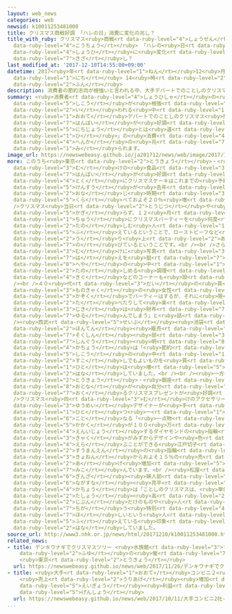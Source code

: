 ```yaml
---
layout: web_news
categories: web
newsid: k10011253481000
title: クリスマス商戦好調 「ハレの日」消費に変化の兆し？
title_with_ruby: クリスマス<ruby>商戦<rt data-ruby-level="4">しょうせん</rt></ruby><ruby>好調<rt
  data-ruby-level="4">こうちょう</rt></ruby> 「ハレの<ruby>日<rt data-ruby-level="1">ひ</rt></ruby>」<ruby>消費<rt
  data-ruby-level="4">しょうひ</rt></ruby>に<ruby>変化<rt data-ruby-level="4">へんか</rt></ruby>の<ruby>兆<rt
  data-ruby-level="7">きざ</rt></ruby>し？
last_modified_at: '2017-12-10T14:55:00+09:00'
datetime: 2017<ruby>年<rt data-ruby-level="1">ねん</rt></ruby>12<ruby>月<rt data-ruby-level="1">がつ</rt></ruby>10<ruby>日<rt
  data-ruby-level="1">にち</rt></ruby> 14<ruby>時<rt data-ruby-level="2">じ</rt></ruby>55<ruby>分<rt
  data-ruby-level="2">ふん</rt></ruby>
description: 消費者の節約志向が根強いと言われる中、大手デパートでのことしのクリスマス商戦ではケーキやアクセサリーなどの販売が好調で、日常とは違ういわゆる「ハレの日」の消費には変化の兆しも見られます。
summary: <ruby>消費者<rt data-ruby-level="4">しょうひしゃ</rt></ruby>の<ruby>節約<rt data-ruby-level="4">せつやく</rt></ruby><ruby>志向<rt
  data-ruby-level="5">しこう</rt></ruby>が<ruby>根強<rt data-ruby-level="3">ねづよ</rt></ruby>いと<ruby>言<rt
  data-ruby-level="2">い</rt></ruby>われる<ruby>中<rt data-ruby-level="1">なか</rt></ruby>、<ruby>大手<rt
  data-ruby-level="1">おおて</rt></ruby>デパートでのことしのクリスマス<ruby>商戦<rt data-ruby-level="4">しょうせん</rt></ruby>ではケーキやアクセサリーなどの<ruby>販売<rt
  data-ruby-level="7">はんばい</rt></ruby>が<ruby>好調<rt data-ruby-level="4">こうちょう</rt></ruby>で、<ruby>日常<rt
  data-ruby-level="5">にちじょう</rt></ruby>とは<ruby>違<rt data-ruby-level="7">ちが</rt></ruby>ういわゆる「ハレの<ruby>日<rt
  data-ruby-level="1">ひ</rt></ruby>」の<ruby>消費<rt data-ruby-level="4">しょうひ</rt></ruby>には<ruby>変化<rt
  data-ruby-level="4">へんか</rt></ruby>の<ruby>兆<rt data-ruby-level="7">きざ</rt></ruby>しも<ruby>見<rt
  data-ruby-level="1">み</rt></ruby>られます。
image_url: https://newswebeasy.github.io/ja201712/news/web/image/2017/12/10/K10011253481_1712101443_1712101449_01_02.jpg
more: このうち<ruby>東京<rt data-ruby-level="2">とうきょう</rt></ruby>・<ruby>池袋<rt data-ruby-level="7">いけぶくろ</rt></ruby>のデパートではクリスマス<ruby>向<rt
  data-ruby-level="3">む</rt></ruby>けの<ruby>食品<rt data-ruby-level="3">しょくひん</rt></ruby>やグッズの<ruby>販売<rt
  data-ruby-level="7">はんばい</rt></ruby>が<ruby>好調<rt data-ruby-level="4">こうちょう</rt></ruby>で、<ruby>特<rt
  data-ruby-level="4">とく</rt></ruby>にクリスマスケーキはこれまでの<ruby>予約<rt data-ruby-level="4">よやく</rt></ruby>の<ruby>件数<rt
  data-ruby-level="5">けんすう</rt></ruby>が<ruby>去年<rt data-ruby-level="3">きょねん</rt></ruby>の<ruby>同<rt
  data-ruby-level="2">おな</rt></ruby>じ<ruby>時期<rt data-ruby-level="3">じき</rt></ruby>と<ruby>比<rt
  data-ruby-level="5">くら</rt></ruby>べておよそ２０％<ruby>増<rt data-ruby-level="5">ふ</rt></ruby>えました。<br
  />クリスマス<ruby>当日<rt data-ruby-level="2">とうじつ</rt></ruby>や<ruby>前夜<rt data-ruby-level="2">ぜんや</rt></ruby>に<ruby>限<rt
  data-ruby-level="5">かぎ</rt></ruby>らず、１２<ruby>月<rt data-ruby-level="1">がつ</rt></ruby><ruby>中<rt
  data-ruby-level="1">ちゅう</rt></ruby>にクリスマスパーティーを<ruby>何度<rt data-ruby-level="3">なんど</rt></ruby>も<ruby>楽<rt
  data-ruby-level="2">たの</rt></ruby>しむ<ruby>人<rt data-ruby-level="1">ひと</rt></ruby>が<ruby>増<rt
  data-ruby-level="5">ふ</rt></ruby>えているということで、ローストビーフなど<ruby>総菜<rt data-ruby-level="5">そうざい</rt></ruby>の<ruby>売<rt
  data-ruby-level="2">う</rt></ruby>り<ruby>上<rt data-ruby-level="2">あ</rt></ruby>げも<ruby>伸<rt
  data-ruby-level="7">の</rt></ruby>びているということです。<br /><br />さらに、こうしたパーティー<ruby>向<rt
  data-ruby-level="3">む</rt></ruby>けに<ruby>写真<rt data-ruby-level="3">しゃしん</rt></ruby><ruby>映<rt
  data-ruby-level="7">は</rt></ruby>えを<ruby>狙<rt data-ruby-level="7">ねら</rt></ruby>ったカラフルなホットプレートや、バーベキューを<ruby>部屋<rt
  data-ruby-level="8">へや</rt></ruby>の<ruby>中<rt data-ruby-level="1">なか</rt></ruby>でも<ruby>楽<rt
  data-ruby-level="2">たの</rt></ruby>しめる<ruby>調理<rt data-ruby-level="3">ちょうり</rt></ruby><ruby>器具<rt
  data-ruby-level="4">きぐ</rt></ruby>などのコーナーも<ruby>設<rt data-ruby-level="5">もう</rt></ruby>けています。<br
  /><br />４０<ruby>代<rt data-ruby-level="3">だい</rt></ruby>の<ruby>買<rt data-ruby-level="3">か</rt></ruby>い<ruby>物客<rt
  data-ruby-level="3">ものきゃく</rt></ruby>の<ruby>女性<rt data-ruby-level="5">じょせい</rt></ruby>は「クリスマスには<ruby>家族<rt
  data-ruby-level="3">かぞく</rt></ruby>でパーティーはするが、それに<ruby>限<rt data-ruby-level="5">かぎ</rt></ruby>らずケーキを<ruby>食<rt
  data-ruby-level="2">た</rt></ruby>べたりして<ruby>楽<rt data-ruby-level="2">たの</rt></ruby>しんでいて、この<ruby>時期<rt
  data-ruby-level="3">じき</rt></ruby>は<ruby>財布<rt data-ruby-level="7">さいふ</rt></ruby>のひもがついつい<ruby>緩<rt
  data-ruby-level="7">ゆる</rt></ruby>んでしまう」と<ruby>話<rt data-ruby-level="2">はな</rt></ruby>していました。<br
  /><ruby>西武<rt data-ruby-level="5">せいぶ</rt></ruby><ruby>池袋<rt data-ruby-level="7">いけぶくろ</rt></ruby><ruby>本店<rt
  data-ruby-level="2">ほんてん</rt></ruby><ruby>販売<rt data-ruby-level="7">はんばい</rt></ruby><ruby>促進<rt
  data-ruby-level="7">そくしん</rt></ruby><ruby>部<rt data-ruby-level="3">ぶ</rt></ruby>の<ruby>新宮<rt
  data-ruby-level="7">しんぐう</rt></ruby><ruby>明<rt data-ruby-level="8">みん</rt></ruby><ruby>課長<rt
  data-ruby-level="4">かちょう</rt></ruby>は「<ruby>節約<rt data-ruby-level="4">せつやく</rt></ruby><ruby>志向<rt
  data-ruby-level="5">しこう</rt></ruby>の<ruby>中<rt data-ruby-level="1">なか</rt></ruby>でもクリスマスには<ruby>少<rt
  data-ruby-level="2">すこ</rt></ruby>しでもよいものを<ruby>買<rt data-ruby-level="2">か</rt></ruby>いたいという<ruby>人<rt
  data-ruby-level="1">ひと</rt></ruby>は<ruby>増<rt data-ruby-level="5">ふ</rt></ruby>えている」と<ruby>話<rt
  data-ruby-level="2">はな</rt></ruby>していました。<br /><br /><ruby>一方<rt data-ruby-level="2">いっぽう</rt></ruby>、<ruby>東京<rt
  data-ruby-level="2">とうきょう</rt></ruby>・<ruby>銀座<rt data-ruby-level="6">ぎんざ</rt></ruby>のデパートでは<ruby>大人<rt
  data-ruby-level="8">おとな</rt></ruby>が<ruby>自分<rt data-ruby-level="2">じぶん</rt></ruby>に<ruby>贈<rt
  data-ruby-level="7">おく</rt></ruby>るクリスマスプレゼントが<ruby>好調<rt data-ruby-level="4">こうちょう</rt></ruby>です。<br
  />クリスマス<ruby>向<rt data-ruby-level="3">む</rt></ruby>けのアクセサリーの<ruby>特設<rt data-ruby-level="5">とくせつ</rt></ruby>コーナーでは、<ruby>有名<rt
  data-ruby-level="3">ゆうめい</rt></ruby>デザイナーが<ruby>手<rt data-ruby-level="1">て</rt></ruby>がけた<ruby>一<rt
  data-ruby-level="1">ひと</rt></ruby>つ<ruby>一<rt data-ruby-level="1">ひと</rt></ruby>つデザインが<ruby>異<rt
  data-ruby-level="6">こと</rt></ruby>なる「<ruby>一点物<rt data-ruby-level="3">いってんもの</rt></ruby>」で<ruby>価格<rt
  data-ruby-level="5">かかく</rt></ruby>が１００<ruby>万<rt data-ruby-level="2">まん</rt></ruby><ruby>円以上<rt
  data-ruby-level="4">えんいじょう</rt></ruby>するダイヤモンドの<ruby>指輪<rt data-ruby-level="4">ゆびわ</rt></ruby>や、<ruby>客<rt
  data-ruby-level="3">きゃく</rt></ruby>がみずからデザインや<ruby>色<rt data-ruby-level="2">いろ</rt></ruby>を<ruby>選<rt
  data-ruby-level="4">えら</rt></ruby>ぶことができる<ruby>江戸切子<rt data-ruby-level="7">えどきりこ</rt></ruby>の<ruby>数万円<rt
  data-ruby-level="2">すうまんえん</rt></ruby>の<ruby>指輪<rt data-ruby-level="4">ゆびわ</rt></ruby>などがそろえられ、<ruby>去年<rt
  data-ruby-level="3">きょねん</rt></ruby>からおよそ１５％の<ruby>売<rt data-ruby-level="2">う</rt></ruby>り<ruby>上<rt
  data-ruby-level="2">あ</rt></ruby>げ<ruby>増加<rt data-ruby-level="5">ぞうか</rt></ruby>を<ruby>見込<rt
  data-ruby-level="7">みこ</rt></ruby>んでいます。<br /><ruby>松屋<rt data-ruby-level="4">まつや</rt></ruby><ruby>銀座<rt
  data-ruby-level="6">ぎんざ</rt></ruby><ruby>婦人部<rt data-ruby-level="5">ふじんぶ</rt></ruby>の<ruby>長砂<rt
  data-ruby-level="6">ながすな</rt></ruby><ruby>亮平<rt data-ruby-level="8">りょうへい</rt></ruby><ruby>課長<rt
  data-ruby-level="4">かちょう</rt></ruby>は「ことしのクリスマスは、<ruby>単価<rt data-ruby-level="5">たんか</rt></ruby>が<ruby>多少<rt
  data-ruby-level="2">たしょう</rt></ruby><ruby>高<rt data-ruby-level="2">たか</rt></ruby>くても<ruby>自分<rt
  data-ruby-level="2">じぶん</rt></ruby>だけのものや<ruby>人<rt data-ruby-level="1">ひと</rt></ruby>とは<ruby>違<rt
  data-ruby-level="7">ちが</rt></ruby>う<ruby>特別<rt data-ruby-level="4">とくべつ</rt></ruby>なものが<ruby>欲<rt
  data-ruby-level="7">ほ</rt></ruby>しいという<ruby>人<rt data-ruby-level="1">ひと</rt></ruby>が<ruby>増<rt
  data-ruby-level="5">ふ</rt></ruby>えている<ruby>印象<rt data-ruby-level="4">いんしょう</rt></ruby>だ」と<ruby>話<rt
  data-ruby-level="2">はな</rt></ruby>していました。
source_url: http://www3.nhk.or.jp/news/html/20171210/k10011253481000.html
related_news:
- title: デンキウナギでクリスマスツリー <ruby>水族館<rt data-ruby-level="3">すいぞくかん</rt></ruby>で<ruby>冬<rt
    data-ruby-level="2">ふゆ</rt></ruby>の<ruby>催<rt data-ruby-level="7">もよお</rt></ruby>し
    <ruby>東京<rt data-ruby-level="2">とうきょう</rt></ruby>
  url: https://newswebeasy.github.io/news/web/2017/11/26/デンキウナギでクリスマスツリー-水族館で冬の催し-東京
- title: <ruby>大手<rt data-ruby-level="1">おおて</rt></ruby>コンビニ２<ruby>社<rt data-ruby-level="2">しゃ</rt></ruby>
    <ruby>売上<rt data-ruby-level="2">うりあげ</rt></ruby><ruby>増加<rt data-ruby-level="5">ぞうか</rt></ruby>も<ruby>営業<rt
    data-ruby-level="5">えいぎょう</rt></ruby><ruby>利益<rt data-ruby-level="5">りえき</rt></ruby><ruby>減少<rt
    data-ruby-level="5">げんしょう</rt></ruby>
  url: https://newswebeasy.github.io/news/web/2017/10/11/大手コンビニ2社-売上増加も営業利益減少
...
```


